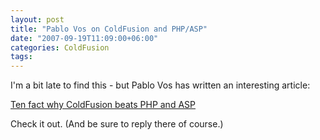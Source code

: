 ```yaml
---
layout: post
title: "Pablo Vos on ColdFusion and PHP/ASP"
date: "2007-09-19T11:09:00+06:00"
categories: ColdFusion 
tags: 
---
```


I'm a bit late to find this - but Pablo Vos has written an interesting article:

<a href="http://www.pablovos.com/index.cfm/2007/9/4/Ten-facts-why-Coldfusion-beats-PHP">Ten  fact why ColdFusion beats PHP and ASP</a>

Check it out. (And be sure to reply there of course.)